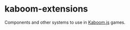 # kaboom-extensions

Components and other systems to use in [Kaboom.js](https://kaboomjs.com/) games.
